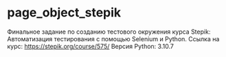 # page_object_stepik
Финальное задание по созданию тестового окружения курса Stepik: Автоматизация тестирования с помощью Selenium и Python.
Ссылка на курс: https://stepik.org/course/575/
Версия Python: 3.10.7